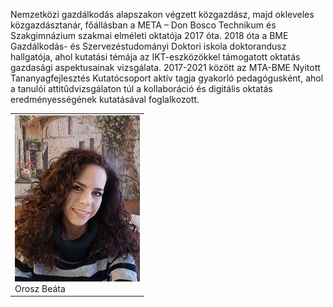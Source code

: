﻿---
layout: page_kutej_profilok
tud_idopont: 0
kutej_programfelelos_eloado: 
kutej_programfelelos: 
kutej_eloado: Orosz Beáta

---
Nemzetközi gazdálkodás alapszakon végzett közgazdász, majd okleveles közgazdásztanár, főállásban a META – Don Bosco Technikum és Szakgimnázium szakmai elméleti oktatója 2017 óta. 2018 óta a BME Gazdálkodás- és Szervezéstudományi Doktori iskola doktorandusz hallgatója, ahol kutatási témája az IKT-eszközökkel támogatott oktatás gazdasági aspektusainak vizsgálata. 2017-2021 között az MTA-BME Nyitott Tananyagfejlesztés Kutatócsoport aktív tagja gyakorló pedagógusként, ahol a tanulói attitűdvizsgálaton túl a kollaboráció és digitális oktatás eredményességének kutatásával foglalkozott.




 <table class="picture">
<tr>
<td>

<div class="gallery">
    <img src="images/orosz_beata.jpg" max-width="250" max-height="200">
  <div class="desc">Orosz Beáta</div>
</div>

</td>
</tr>
</table>
